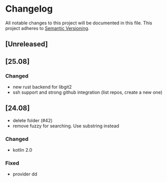 # Changelog

All notable changes to this project will be documented in this file.
This project adheres to [Semantic Versioning](https://semver.org/spec/v2.0.0.html).

## [Unreleased]


## [25.08]

### Changed

- new rust backend for libgit2
- ssh support and strong github integration (list repos, create a new one)


## [24.08]

- delete folder (#42)
- remove fuzzy for searching. Use substring instead

### Changed

- kotlin 2.0

### Fixed

- provider dd
